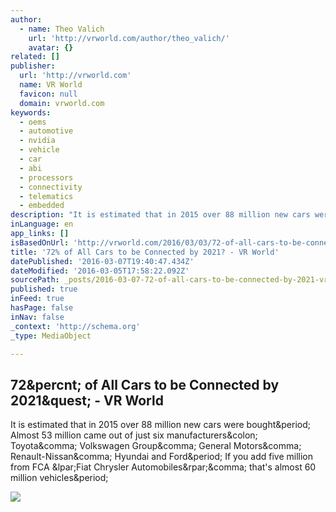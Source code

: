 ```yaml
---
author:
  - name: Theo Valich
    url: 'http://vrworld.com/author/theo_valich/'
    avatar: {}
related: []
publisher:
  url: 'http://vrworld.com'
  name: VR World
  favicon: null
  domain: vrworld.com
keywords:
  - oems
  - automotive
  - nvidia
  - vehicle
  - car
  - abi
  - processors
  - connectivity
  - telematics
  - embedded
description: "It is estimated that in 2015 over 88 million new cars were bought. Almost 53 million came out of just six manufacturers: Toyota, Volkswagen Group, General Motors, Renault-Nissan, Hyundai and Ford. If you add five million from FCA (Fiat Chrysler Automobiles), that's almost 60 million vehicles."
inLanguage: en
app_links: []
isBasedOnUrl: 'http://vrworld.com/2016/03/03/72-of-all-cars-to-be-connected-by-2021-2/'
title: '72% of All Cars to be Connected by 2021? - VR World'
datePublished: '2016-03-07T19:40:47.434Z'
dateModified: '2016-03-05T17:58:22.092Z'
sourcePath: _posts/2016-03-07-72-of-all-cars-to-be-connected-by-2021-vr-world.md
published: true
inFeed: true
hasPage: false
inNav: false
_context: 'http://schema.org'
_type: MediaObject

---
```

<article style=""><h1>72&amp;percnt; of All Cars to be Connected by 2021&amp;quest; - VR World</h1><p>It is estimated that in 2015 over 88 million new cars were bought&amp;period; Almost 53 million came out of just six manufacturers&amp;colon; Toyota&amp;comma; Volkswagen Group&amp;comma; General Motors&amp;comma; Renault-Nissan&amp;comma; Hyundai and Ford&amp;period; If you add five million from FCA &amp;lpar;Fiat Chrysler Automobiles&amp;rpar;&amp;comma; that's almost 60 million vehicles&amp;period;</p><img src="http://bi9he1w7hz8qbnm2zl0hd171.wpengine.netdna-cdn.com/wp-content/uploads/2016/03/Statista_2015_CarSales.png" /></article>